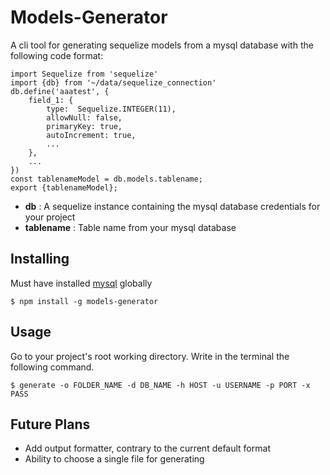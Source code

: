 # Models-Generator
A cli tool for generating sequelize models from a mysql database with the following code format:
```
import Sequelize from 'sequelize'
import {db} from '~/data/sequelize_connection'
db.define('aaatest', {
    field_1: {
        type:  Sequelize.INTEGER(11),
        allowNull: false,
        primaryKey: true,
        autoIncrement: true,
        ...
    },
    ...
})
const tablenameModel = db.models.tablename;
export {tablenameModel};
```
- **db** : A sequelize instance containing the  mysql database credentials for your project
- **tablename** : Table name from your mysql database

## Installing
Must have installed [mysql](https://www.npmjs.com/package/mysql) globally

```
$ npm install -g models-generator
```

## Usage
Go to your project's root working directory.
Write in the terminal the following command.

```
$ generate -o FOLDER_NAME -d DB_NAME -h HOST -u USERNAME -p PORT -x PASS
```

## Future Plans
- Add output formatter, contrary to the current default format
- Ability to choose a single file for generating
